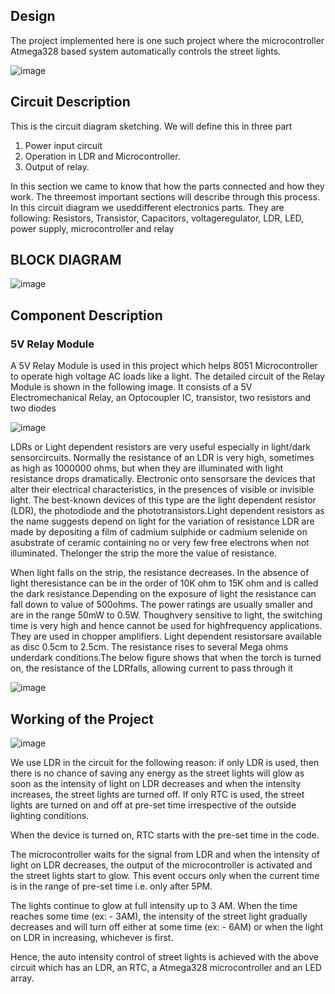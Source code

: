 ## Design

The project implemented here is one such project where the microcontroller Atmega328 based system automatically controls the street lights.

![image](https://user-images.githubusercontent.com/102902624/164917145-b5bcaa29-87a3-4008-8bc4-857203f32683.png)

## Circuit Description
This is the circuit diagram sketching. We will define this in three part
1) Power input circuit
2) Operation in LDR and Microcontroller.
3) Output of relay.


In this section we came to know that how the parts connected and how they work. The threemost important sections will describe through this process. In this circuit diagram we useddifferent electronics parts. They are following: Resistors, Transistor, Capacitors, voltageregulator, LDR, LED, power supply, microcontroller and relay

## BLOCK DIAGRAM

![image](https://user-images.githubusercontent.com/102902624/164917207-b5a94d2f-28dc-4d45-94a9-bdeb95d508d8.png)

## Component Description

### 5V Relay Module
A 5V Relay Module is used in this project which helps 8051 Microcontroller to operate high voltage AC loads like a light. The detailed circuit of the Relay Module is shown in the following image. It consists of a 5V Electromechanical Relay, an Optocoupler IC, transistor, two resistors and two diodes

![image](https://user-images.githubusercontent.com/102902624/164917475-8348cf80-f562-40d3-a912-96f9165c53a1.png)


LDRs or Light dependent resistors are very useful especially in light/dark sensorcircuits. Normally the resistance of an LDR is very high, sometimes as high as 1000000 ohms, but when they are illuminated with light resistance drops dramatically. Electronic onto sensorsare the devices that alter their electrical characteristics, in the presences of visible or invisible light. The best-known devices of this type are the light dependent resistor (LDR), the photodiode and the phototransistors.Light dependent resistors as the name suggests depend on light for the variation of resistance LDR are made by depositing a film of cadmium sulphide or cadmium selenide on asubstrate of ceramic containing no or very few free electrons when not illuminated. Thelonger the strip the more the value of resistance.

When light falls on the strip, the resistance decreases. In the absence of light theresistance can be in the order of 10K ohm to 15K ohm and is called the dark resistance.Depending on the exposure of light the resistance can fall down to value of 500ohms. The power ratings are 
usually smaller and are in the range 50mW to 0.5W. Thoughvery sensitive to light, the switching time is very high and hence cannot be used for highfrequency applications. They are used in chopper amplifiers. Light dependent resistorsare available as disc 0.5cm to 2.5cm. The resistance rises to several Mega ohms underdark conditions.The below figure shows that when the torch is turned on, the resistance of the LDRfalls, allowing current to pass through it 

![image](https://user-images.githubusercontent.com/102902624/164917665-b616f79e-0ca0-4391-a285-d0a78e5e3462.png)

## Working of the Project

![image](https://user-images.githubusercontent.com/102902624/164967724-ef4eada2-46d8-44e9-bda8-76d0db84e69a.png)


We use LDR in the circuit for the following reason: if only LDR is used, then there is no chance of saving any energy as the street lights will glow as soon as the intensity of light on LDR decreases and when the intensity increases, the street lights are turned off. If only RTC is used, the street lights are turned on and off at pre-set time irrespective of the outside lighting conditions. 

When the device is turned on, RTC starts with the pre-set time in the code.

The microcontroller waits for the signal from LDR and when the intensity of light on LDR decreases, the output of the microcontroller is activated and the street lights start to glow. This event occurs only when the current time is in the range of pre-set time i.e. only after 5PM.

The lights continue to glow at full intensity up to 3 AM. When the time reaches some time (ex: - 3AM), the intensity of the street light gradually decreases and will turn off either at some time (ex: - 6AM) or when the light on LDR in increasing, whichever is first.

Hence, the auto intensity control of street lights is achieved with the above circuit which has an LDR, an RTC, a Atmega328 microcontroller and an LED array.
